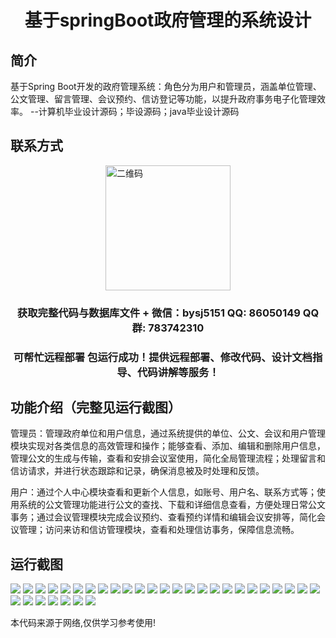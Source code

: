 <p><h1 align="center">基于springBoot政府管理的系统设计</h1></p>

## 简介
基于Spring Boot开发的政府管理系统：角色分为用户和管理员，涵盖单位管理、公文管理、留言管理、会议预约、信访登记等功能，以提升政府事务电子化管理效率。    --计算机毕业设计源码；毕设源码；java毕业设计源码


## 联系方式
<img src="https://bs-1329754181.cos.ap-shanghai.myqcloud.com/wx.jpg" alt="二维码" style="display: block; margin: 0 auto;" width="200px">
<p><h3 align="center">获取完整代码与数据库文件 + 微信：bysj5151 QQ: 86050149 QQ群: 783742310</h3></p>
<p><h3 align="center">可帮忙远程部署 包运行成功！提供远程部署、修改代码、设计文档指导、代码讲解等服务！</h3></p>

## 功能介绍（完整见运行截图）
管理员：管理政府单位和用户信息，通过系统提供的单位、公文、会议和用户管理模块实现对各类信息的高效管理和操作；能够查看、添加、编辑和删除用户信息，管理公文的生成与传输，查看和安排会议室使用，简化全局管理流程；处理留言和信访请求，并进行状态跟踪和记录，确保消息被及时处理和反馈。

用户：通过个人中心模块查看和更新个人信息，如账号、用户名、联系方式等；使用系统的公文管理功能进行公文的查找、下载和详细信息查看，方便处理日常公文事务；通过会议管理模块完成会议预约、查看预约详情和编辑会议安排等，简化会议管理；访问来访和信访管理模块，查看和处理信访事务，保障信息流畅。


## 运行截图
![](https://bs-1329754181.cos.ap-shanghai.myqcloud.com/spring/GovernmentManagementSystemDesign/img/001.jpg)
![](https://bs-1329754181.cos.ap-shanghai.myqcloud.com/spring/GovernmentManagementSystemDesign/img/002.jpg)
![](https://bs-1329754181.cos.ap-shanghai.myqcloud.com/spring/GovernmentManagementSystemDesign/img/003.jpg)
![](https://bs-1329754181.cos.ap-shanghai.myqcloud.com/spring/GovernmentManagementSystemDesign/img/004.jpg)
![](https://bs-1329754181.cos.ap-shanghai.myqcloud.com/spring/GovernmentManagementSystemDesign/img/005.jpg)
![](https://bs-1329754181.cos.ap-shanghai.myqcloud.com/spring/GovernmentManagementSystemDesign/img/006.jpg)
![](https://bs-1329754181.cos.ap-shanghai.myqcloud.com/spring/GovernmentManagementSystemDesign/img/007.jpg)
![](https://bs-1329754181.cos.ap-shanghai.myqcloud.com/spring/GovernmentManagementSystemDesign/img/008.jpg)
![](https://bs-1329754181.cos.ap-shanghai.myqcloud.com/spring/GovernmentManagementSystemDesign/img/009.jpg)
![](https://bs-1329754181.cos.ap-shanghai.myqcloud.com/spring/GovernmentManagementSystemDesign/img/010.jpg)
![](https://bs-1329754181.cos.ap-shanghai.myqcloud.com/spring/GovernmentManagementSystemDesign/img/011.jpg)
![](https://bs-1329754181.cos.ap-shanghai.myqcloud.com/spring/GovernmentManagementSystemDesign/img/012.jpg)
![](https://bs-1329754181.cos.ap-shanghai.myqcloud.com/spring/GovernmentManagementSystemDesign/img/013.jpg)
![](https://bs-1329754181.cos.ap-shanghai.myqcloud.com/spring/GovernmentManagementSystemDesign/img/014.jpg)
![](https://bs-1329754181.cos.ap-shanghai.myqcloud.com/spring/GovernmentManagementSystemDesign/img/015.jpg)
![](https://bs-1329754181.cos.ap-shanghai.myqcloud.com/spring/GovernmentManagementSystemDesign/img/016.jpg)
![](https://bs-1329754181.cos.ap-shanghai.myqcloud.com/spring/GovernmentManagementSystemDesign/img/017.jpg)
![](https://bs-1329754181.cos.ap-shanghai.myqcloud.com/spring/GovernmentManagementSystemDesign/img/018.jpg)
![](https://bs-1329754181.cos.ap-shanghai.myqcloud.com/spring/GovernmentManagementSystemDesign/img/019.jpg)
![](https://bs-1329754181.cos.ap-shanghai.myqcloud.com/spring/GovernmentManagementSystemDesign/img/020.jpg)
![](https://bs-1329754181.cos.ap-shanghai.myqcloud.com/spring/GovernmentManagementSystemDesign/img/021.jpg)
![](https://bs-1329754181.cos.ap-shanghai.myqcloud.com/spring/GovernmentManagementSystemDesign/img/022.jpg)
![](https://bs-1329754181.cos.ap-shanghai.myqcloud.com/spring/GovernmentManagementSystemDesign/img/023.jpg)
![](https://bs-1329754181.cos.ap-shanghai.myqcloud.com/spring/GovernmentManagementSystemDesign/img/024.jpg)
![](https://bs-1329754181.cos.ap-shanghai.myqcloud.com/spring/GovernmentManagementSystemDesign/img/025.jpg)
![](https://bs-1329754181.cos.ap-shanghai.myqcloud.com/spring/GovernmentManagementSystemDesign/img/026.jpg)
![](https://bs-1329754181.cos.ap-shanghai.myqcloud.com/spring/GovernmentManagementSystemDesign/img/027.jpg)
![](https://bs-1329754181.cos.ap-shanghai.myqcloud.com/spring/GovernmentManagementSystemDesign/img/028.jpg)
![](https://bs-1329754181.cos.ap-shanghai.myqcloud.com/spring/GovernmentManagementSystemDesign/img/029.jpg)
![](https://bs-1329754181.cos.ap-shanghai.myqcloud.com/spring/GovernmentManagementSystemDesign/img/030.jpg)
![](https://bs-1329754181.cos.ap-shanghai.myqcloud.com/spring/GovernmentManagementSystemDesign/img/031.jpg)
![](https://bs-1329754181.cos.ap-shanghai.myqcloud.com/spring/GovernmentManagementSystemDesign/img/032.jpg)

<p>本代码来源于网络,仅供学习参考使用!</p>
